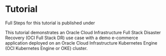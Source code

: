 # Tutorial

Full Steps for this tutorial is published under

This tutorial demonstrates an Oracle Cloud Infrastructure Full Stack Disaster Recovery (OCI Full Stack DR) use case with a demo e-commerce application deployed on an Oracle Cloud Infrastructure Kubernetes Engine (OCI Kubernetes Engine or OKE) cluster.

[](https://docs.oracle.com/en/learn/full-stack-dr-oke-mushop/index.html#introduction)
